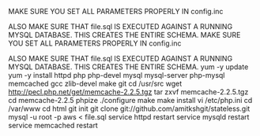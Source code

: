 MAKE SURE YOU SET ALL PARAMETERS PROPERLY IN config.inc

ALSO MAKE SURE THAT file.sql IS EXECUTED AGAINST A RUNNING MYSQL DATABASE. THIS CREATES THE ENTIRE SCHEMA.
MAKE SURE YOU SET ALL PARAMETERS PROPERLY IN config.inc

ALSO MAKE SURE THAT file.sql IS EXECUTED AGAINST A RUNNING MYSQL DATABASE. THIS CREATES THE ENTIRE SCHEMA.
yum -y update
yum -y install httpd php php-devel mysql mysql-server php-mysql memcached gcc zlib-devel make git 
cd /usr/src
wget http://pecl.php.net/get/memcache-2.2.5.tgz
tar zxvf memcache-2.2.5.tgz
cd memcache-2.2.5
phpize
./configure
make
make install
vi /etc/php.ini 
cd /var/www
cd html
git init
git clone git://github.com/amitkshgit/stateless.git
mysql -u root -p aws < file.sql 
service httpd restart
service mysqld restart
service memcached restart

